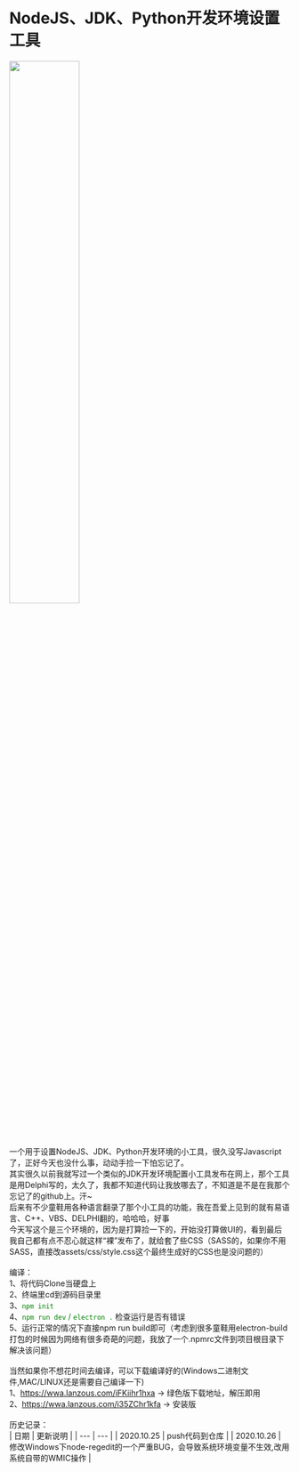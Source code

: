 # NodeJS、JDK、Python开发环境设置工具<br>
<img src="https://repository-images.githubusercontent.com/307140448/c6b45a00-1721-11eb-9fe6-54d1f78643b7" width="50%" height="50%"><br>
一个用于设置NodeJS、JDK、Python开发环境的小工具，很久没写Javascript了，正好今天也没什么事，动动手捡一下怕忘记了。<br>
其实很久以前我就写过一个类似的JDK开发环境配置小工具发布在网上，那个工具是用Delphi写的，太久了，我都不知道代码让我放哪去了，不知道是不是在我那个忘记了的github上。汗~<br>
后来有不少童鞋用各种语言翻录了那个小工具的功能，我在吾爱上见到的就有易语言、C++、VBS、DELPHI翻的，哈哈哈，好事<br>
今天写这个是三个环境的，因为是打算捡一下的，开始没打算做UI的，看到最后我自己都有点不忍心就这样“裸”发布了，就给套了些CSS（SASS的，如果你不用SASS，直接改assets/css/style.css这个最终生成好的CSS也是没问题的）<br>
<br>编译：<br>
1、将代码Clone当硬盘上<br>
2、终端里cd到源码目录里<br>
3、<font color=#008000>`npm init`</font><br>
4、<font color=#008000>`npm run dev` / `electron .` </font>检查运行是否有错误<br>
5、运行正常的情况下直接npm run build即可（考虑到很多童鞋用electron-build打包的时候因为网络有很多奇葩的问题，我放了一个.npmrc文件到项目根目录下解决该问题）<br>
<br>
当然如果你不想花时间去编译，可以下载编译好的(Windows二进制文件,MAC/LINUX还是需要自己编译一下)<br>
1、https://wwa.lanzous.com/iFKiihr1hxa  ->  绿色版下载地址，解压即用<br>
2、https://wwa.lanzous.com/i35ZChr1kfa -> 安装版<br>
<br>
历史记录：<br>
| 日期 | 更新说明 |
| --- | --- |
| 2020.10.25 | push代码到仓库 |
| 2020.10.26 | 修改Windows下node-regedit的一个严重BUG，会导致系统环境变量不生效,改用系统自带的WMIC操作 |
